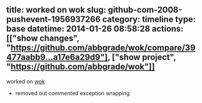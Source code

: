title: worked on wok
slug: github-com-2008-pushevent-1956937266
category: timeline
type: base
datetime: 2014-01-26 08:58:28
actions: [["show changes", "https://github.com/abbgrade/wok/compare/39477aabb9...a17e6a29d9"], ["show project", "https://github.com/abbgrade/wok"]]
---
worked on [wok](https://github.com/abbgrade/wok)

 - removed out commented exception wrapping
